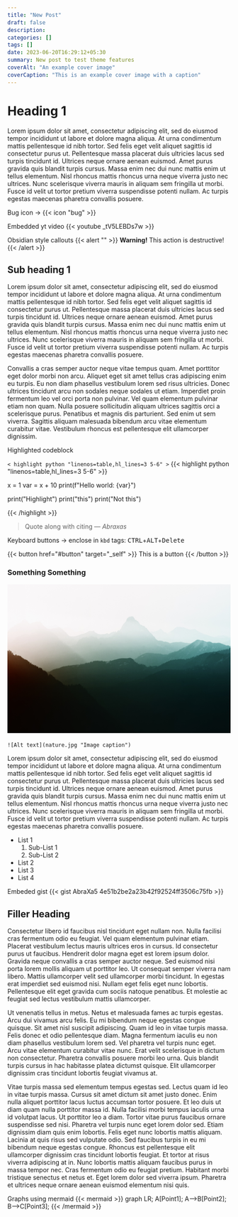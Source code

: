 ```yaml
---
title: "New Post"
draft: false
description:
categories: []
tags: []
date: 2023-06-20T16:29:12+05:30
summary: New post to test theme features
coverAlt: "An example cover image"
coverCaption: "This is an example cover image with a caption"
---
```


# Heading 1

Lorem ipsum dolor sit amet, consectetur adipiscing elit, sed do eiusmod tempor incididunt ut labore et dolore magna aliqua. At urna condimentum mattis pellentesque id nibh tortor. Sed felis eget velit aliquet sagittis id consectetur purus ut. Pellentesque massa placerat duis ultricies lacus sed turpis tincidunt id. Ultrices neque ornare aenean euismod. Amet purus gravida quis blandit turpis cursus. Massa enim nec dui nunc mattis enim ut tellus elementum. Nisl rhoncus mattis rhoncus urna neque viverra justo nec ultrices. Nunc scelerisque viverra mauris in aliquam sem fringilla ut morbi. Fusce id velit ut tortor pretium viverra suspendisse potenti nullam. Ac turpis egestas maecenas pharetra convallis posuere.

Bug icon -> {{< icon "bug" >}}

Embedded yt video
{{< youtube _tV5LEBDs7w >}}

Obsidian style callouts
{{< alert "" >}}
**Warning!** This action is destructive!
{{< /alert >}}

## Sub heading 1

Lorem ipsum dolor sit amet, consectetur adipiscing elit, sed do eiusmod tempor incididunt ut labore et dolore magna aliqua. At urna condimentum mattis pellentesque id nibh tortor. Sed felis eget velit aliquet sagittis id consectetur purus ut. Pellentesque massa placerat duis ultricies lacus sed turpis tincidunt id. Ultrices neque ornare aenean euismod. Amet purus gravida quis blandit turpis cursus. Massa enim nec dui nunc mattis enim ut tellus elementum. Nisl rhoncus mattis rhoncus urna neque viverra justo nec ultrices. Nunc scelerisque viverra mauris in aliquam sem fringilla ut morbi. Fusce id velit ut tortor pretium viverra suspendisse potenti nullam. Ac turpis egestas maecenas pharetra convallis posuere.

Convallis a cras semper auctor neque vitae tempus quam. Amet porttitor eget dolor morbi non arcu. Aliquet eget sit amet tellus cras adipiscing enim eu turpis. Eu non diam phasellus vestibulum lorem sed risus ultricies. Donec ultrices tincidunt arcu non sodales neque sodales ut etiam. Imperdiet proin fermentum leo vel orci porta non pulvinar. Vel quam elementum pulvinar etiam non quam. Nulla posuere sollicitudin aliquam ultrices sagittis orci a scelerisque purus. Penatibus et magnis dis parturient. Sed enim ut sem viverra. Sagittis aliquam malesuada bibendum arcu vitae elementum curabitur vitae. Vestibulum rhoncus est pellentesque elit ullamcorper dignissim.

Highlighted codeblock

`< highlight python "linenos=table,hl_lines=3 5-6" >`
{{< highlight python "linenos=table,hl_lines=3 5-6" >}}

x = 1
var = x + 10
print(f"Hello world: {var}")

print("Highlight")
print("this")
print("Not this")

{{< /highlight >}}

> Quote along with citing
> — <cite>Abraxas</cite>

Keyboard buttons -> enclose in `kbd` tags: <kbd>CTRL</kbd>+<kbd>ALT</kbd>+<kbd>Delete</kbd>

{{< button href="#button" target="_self" >}}
This is a button
{{< /button >}}

### Something Something

![Alt text](nature.jpg "Image caption")

`![Alt text](nature.jpg "Image caption")`

Lorem ipsum dolor sit amet, consectetur adipiscing elit, sed do eiusmod tempor incididunt ut labore et dolore magna aliqua. At urna condimentum mattis pellentesque id nibh tortor. Sed felis eget velit aliquet sagittis id consectetur purus ut. Pellentesque massa placerat duis ultricies lacus sed turpis tincidunt id. Ultrices neque ornare aenean euismod. Amet purus gravida quis blandit turpis cursus. Massa enim nec dui nunc mattis enim ut tellus elementum. Nisl rhoncus mattis rhoncus urna neque viverra justo nec ultrices. Nunc scelerisque viverra mauris in aliquam sem fringilla ut morbi. Fusce id velit ut tortor pretium viverra suspendisse potenti nullam. Ac turpis egestas maecenas pharetra convallis posuere.

-   List 1
    1. Sub-List 1
    2. Sub-List 2
-   List 2
-   List 3
-   List 4

Embeded gist
{{< gist AbraXa5 4e51b2be2a23b42f92524ff3506c75fb >}}

## Filler Heading

Consectetur libero id faucibus nisl tincidunt eget nullam non. Nulla facilisi cras fermentum odio eu feugiat. Vel quam elementum pulvinar etiam. Placerat vestibulum lectus mauris ultrices eros in cursus. Id consectetur purus ut faucibus. Hendrerit dolor magna eget est lorem ipsum dolor. Gravida neque convallis a cras semper auctor neque. Sed euismod nisi porta lorem mollis aliquam ut porttitor leo. Ut consequat semper viverra nam libero. Mattis ullamcorper velit sed ullamcorper morbi tincidunt. In egestas erat imperdiet sed euismod nisi. Nullam eget felis eget nunc lobortis. Pellentesque elit eget gravida cum sociis natoque penatibus. Et molestie ac feugiat sed lectus vestibulum mattis ullamcorper.

Ut venenatis tellus in metus. Netus et malesuada fames ac turpis egestas. Arcu dui vivamus arcu felis. Eu mi bibendum neque egestas congue quisque. Sit amet nisl suscipit adipiscing. Quam id leo in vitae turpis massa. Felis donec et odio pellentesque diam. Magna fermentum iaculis eu non diam phasellus vestibulum lorem sed. Vel pharetra vel turpis nunc eget. Arcu vitae elementum curabitur vitae nunc. Erat velit scelerisque in dictum non consectetur. Pharetra convallis posuere morbi leo urna. Quis blandit turpis cursus in hac habitasse platea dictumst quisque. Elit ullamcorper dignissim cras tincidunt lobortis feugiat vivamus at.

Vitae turpis massa sed elementum tempus egestas sed. Lectus quam id leo in vitae turpis massa. Cursus sit amet dictum sit amet justo donec. Enim nulla aliquet porttitor lacus luctus accumsan tortor posuere. Et leo duis ut diam quam nulla porttitor massa id. Nulla facilisi morbi tempus iaculis urna id volutpat lacus. Ut porttitor leo a diam. Tortor vitae purus faucibus ornare suspendisse sed nisi. Pharetra vel turpis nunc eget lorem dolor sed. Etiam dignissim diam quis enim lobortis. Felis eget nunc lobortis mattis aliquam. Lacinia at quis risus sed vulputate odio. Sed faucibus turpis in eu mi bibendum neque egestas congue. Rhoncus est pellentesque elit ullamcorper dignissim cras tincidunt lobortis feugiat. Et tortor at risus viverra adipiscing at in. Nunc lobortis mattis aliquam faucibus purus in massa tempor nec. Cras fermentum odio eu feugiat pretium. Habitant morbi tristique senectus et netus et. Eget lorem dolor sed viverra ipsum. Pharetra et ultrices neque ornare aenean euismod elementum nisi quis.

Graphs using mermaid
{{< mermaid >}}
graph LR;
A[Point1];
A-->B[Point2];
B-->C[Point3];
{{< /mermaid >}}
